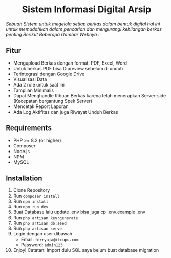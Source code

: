 <h1 align="center">Sistem Informasi Digital Arsip</h1> 

_Sebuah Sistem untuk megelola setiap berkas dalam bentuk digital_
_hal ini untuk memudahkan dalam pencarian dan mengurangi kehilangan berkas penting_
_Berikut Beberapa Gambar Webnya :_

## Fitur

- Mengupload Berkas dengan format: PDF, Excel, Word
- Untuk berkas PDF bisa Dipreview sebelum di unduh
- Terintegrasi dengan Google Drive
- Visualisasi Data
- Ada 2 role untuk saat ini
- Tampilan Minimalis
- Dapat Menghandle Ribuan Berkas karena telah menerapkan Server-side (Kecepatan bergantung Spek Server)
- Mencetak Report Laporan
- Ada Log Aktifitas dan juga Riwayat Unduh Berkas

## Requirements

- PHP >= 8.2 (or higher)
- Composer
- Node.js
- NPM
- MySQL

## Installation
1.  Clone Repository
2.  Run `composer install`
3.  Run `npm install`
4.  Run `npm run dev`
5.  Buat Database lalu update .env bisa juga cp .env.example .env
6.  Run `php artisan key:generate`
7.  Run `php artisan db:seed `
8.  Run `php artisan serve`
9. Login dengan user dibawah
    - Email: `ferryaja@itcupu.com`
    - Password: `admin123`
10. Enjoy!
    Catatan: Import dulu SQL saya belum buat database migration
